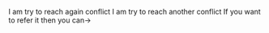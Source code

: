 I am try to reach again conflict
I am try to reach another conflict
If you want to refer it then you can->